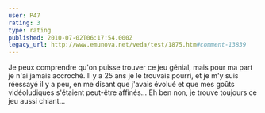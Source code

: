 ```yaml
---
user: P47
rating: 3
type: rating
published: 2010-07-02T06:17:54.000Z
legacy_url: http://www.emunova.net/veda/test/1875.htm#comment-13839
---
```

Je peux comprendre qu'on puisse trouver ce jeu génial, mais pour ma part je n'ai jamais accroché.
Il y a 25 ans je le trouvais pourri, et je m'y suis réessayé il y a peu, en me disant que j'avais évolué et que mes goûts vidéoludiques s'étaient peut-être affinés...
Eh ben non, je trouve toujours ce jeu aussi chiant...